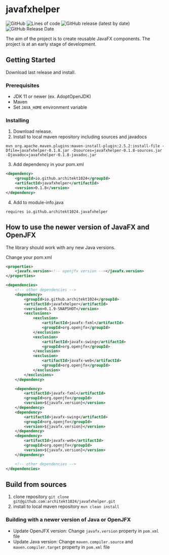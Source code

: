 # javafxhelper

[//]: # (![Sonar]&#40;https://github.com/architekt1024/javafxhelper/workflows/Sonar/badge.svg&#41;)

![GitHub](https://img.shields.io/github/license/architekt1024/javafxhelper?style=plastic)
![Lines of code](https://img.shields.io/tokei/lines/github/architekt1024/javafxhelper?style=plastic)
![GitHub release (latest by date)](https://img.shields.io/github/v/release/architekt1024/javafxhelper?style=plastic)
![GitHub Release Date](https://img.shields.io/github/release-date/architekt1024/javafxhelper?style=plastic)

The aim of the project is to create reusable JavaFX components. The project is at an early stage of development.

## Getting Started
Download last release and install.

### Prerequisites
* JDK 11 or newer (ex. AdoptOpenJDK)
* Maven
* Set `JAVA_HOME` environment variable

### Installing
1. Download release.
2. Install to local maven repository including sources and javadocs
```
mvn org.apache.maven.plugins:maven-install-plugin:2.5.2:install-file -Dfile=javafxhelper-0.1.8.jar -Dsources=javafxhelper-0.1.8-sources.jar -Djavadoc=javafxhelper-0.1.8-javadoc.jar
```
3. Add dependency in your pom.xml
```xml
<dependency>
	<groupId>io.github.architekt1024</groupId>
	<artifactId>javafxhelper</artifactId>
	<version>0.1.8</version>
</dependency>
```
4. Add to module-info.java
```
requires io.github.architekt1024.javafxhelper
```

## How to use the newer version of JavaFX and OpenJFX
The library should work with any new Java versions.

Change your pom.xml
```xml
<properties>
	<javafx.version><!-- openjfx version --></javafx.version>
</properties>

<dependencies>
	<!-- other dependencies -->
	<dependency>
		<groupId>io.github.architekt1024</groupId>
		<artifactId>javafxhelper</artifactId>
		<version>0.1.9-SNAPSHOT</version>
		<exclusions>
			<exclusion>
				<artifactId>javafx-fxml</artifactId>
				<groupId>org.openjfx</groupId>
			</exclusion>
			<exclusion>
				<artifactId>javafx-swing</artifactId>
				<groupId>org.openjfx</groupId>
			</exclusion>
			<exclusion>
				<artifactId>javafx-web</artifactId>
				<groupId>org.openjfx</groupId>
			</exclusion>
		</exclusions>
	</dependency>

	<dependency>
		<artifactId>javafx-fxml</artifactId>
		<groupId>org.openjfx</groupId>
		<version>${javafx.version}</version>
	</dependency>
	<dependency>
		<artifactId>javafx-swing</artifactId>
		<groupId>org.openjfx</groupId>
		<version>${javafx.version}</version>
	</dependency>
	<dependency>
		<artifactId>javafx-web</artifactId>
		<groupId>org.openjfx</groupId>
		<version>${javafx.version}</version>
	</dependency>

	<!-- other dependencies -->
</dependencies>
```

## Build from sources
1. clone repository
```git clone git@github.com:architekt1024/javafxhelper.git```
2. install to local maven repository
```mvn clean install```

### Building with a newer version of Java or OpenJFX
* Update OpenJFX version: Change `javafx.version` property in `pom.xml` file
* Update Java version: Change `maven.compiler.source` and `maven.compiler.target` property in `pom.xml` file
